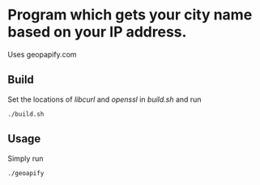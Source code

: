 # Program which gets your city name based on your IP address.
Uses geopapify.com

## Build
Set the locations of *libcurl* and *openssl* in *build.sh* and run
```
./build.sh
```

## Usage
Simply run
```
./geoapify
```
